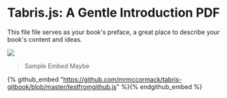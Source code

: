 # Tabris.js: A Gentle Introduction PDF

This file file serves as your book's preface, a great place to describe your book's content and ideas.



![](https://tabrisjs.com/assets/public-content/img/iphone-cropped-small.png)

>Sample Embed Maybe

{% github_embed "https://github.com/mrmccormack/tabris-gitbook/blob/master/testfromgithub.js" %}{% endgithub_embed %}


